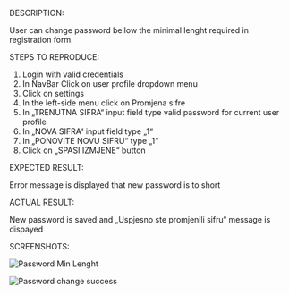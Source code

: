 DESCRIPTION:

  User can change password bellow the minimal lenght required in registration form. 

STEPS TO REPRODUCE:

  1.	Login with valid credentials
  2.	In NavBar Click on user profile dropdown menu
  3.	Click on settings
  4.	In the left-side menu click on Promjena sifre
  5.	In „TRENUTNA SIFRA“ input field type valid password for current user profile
  6.	In „NOVA SIFRA“ input field type „1“
  7.	In „PONOVITE NOVU SIFRU“ type „1“
  8.	Click on „SPASI IZMJENE“ button

EXPECTED RESULT:

  Error message is displayed that new password is to short

ACTUAL RESULT:

  New password is saved and „Uspjesno ste promjenili sifru“ message is dispayed
  
SCREENSHOTS:

![Password Min Lenght](https://user-images.githubusercontent.com/121490682/220826018-5e04b3cf-7c0f-4427-95a4-f8d858889335.png)

![Password change success](https://user-images.githubusercontent.com/121490682/220826036-c1d07a4f-e350-428a-b34a-91ad72406b5a.png)

